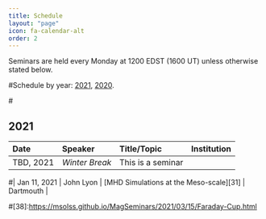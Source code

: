 ```yaml
---
title: Schedule
layout: "page"
icon: fa-calendar-alt
order: 2
---
```


Seminars are held every Monday at 1200 EDST (1600 UT) unless otherwise stated below.

#Schedule by year: <a href="#2021">2021</a>, <a href="#2020">2020</a>. 

#<h2><a id="2021">2021</a></h2>


| Date |Speaker | Title/Topic | Institution |
|:-----|:-------|:------|:------------|
| TBD, 2021 | *Winter Break* | This is a seminar |


#| Jan 11, 2021 | John Lyon | [MHD Simulations at the Meso-scale][31] | Dartmouth |

#[38]:https://msolss.github.io/MagSeminars/2021/03/15/Faraday-Cup.html
